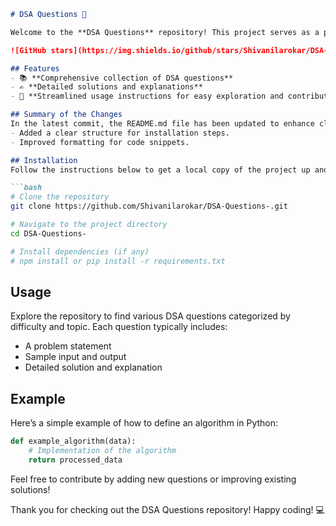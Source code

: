 ```markdown
# DSA Questions 🚀

Welcome to the **DSA Questions** repository! This project serves as a platform for developers and learners to practice and enhance their skills in Data Structures and Algorithms (DSA). This repository is designed to help you improve your understanding of various data structures and algorithms through a collection of questions and solutions.

![GitHub stars](https://img.shields.io/github/stars/Shivanilarokar/DSA-Questions-?style=social) ![Forks](https://img.shields.io/github/forks/Shivanilarokar/DSA-Questions-?style=social)

## Features
- 📚 **Comprehensive collection of DSA questions**
- ✍️ **Detailed solutions and explanations**
- 🚀 **Streamlined usage instructions for easy exploration and contribution**

## Summary of the Changes
In the latest commit, the README.md file has been updated to enhance clarity and provide better instructions for installation and usage. The following changes were made:
- Added a clear structure for installation steps.
- Improved formatting for code snippets.

## Installation
Follow the instructions below to get a local copy of the project up and running on your machine.

```bash
# Clone the repository
git clone https://github.com/Shivanilarokar/DSA-Questions-.git

# Navigate to the project directory
cd DSA-Questions-

# Install dependencies (if any)
# npm install or pip install -r requirements.txt
```

## Usage
Explore the repository to find various DSA questions categorized by difficulty and topic. Each question typically includes:
- A problem statement
- Sample input and output
- Detailed solution and explanation

## Example
Here’s a simple example of how to define an algorithm in Python:

```python
def example_algorithm(data):
    # Implementation of the algorithm
    return processed_data
```

Feel free to contribute by adding new questions or improving existing solutions!

Thank you for checking out the DSA Questions repository! Happy coding! 💻
```